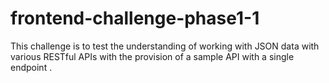 # frontend-challenge-phase1-1
This challenge is to test the understanding of working with JSON data with various RESTful APIs with the provision of a sample API with a single endpoint .
